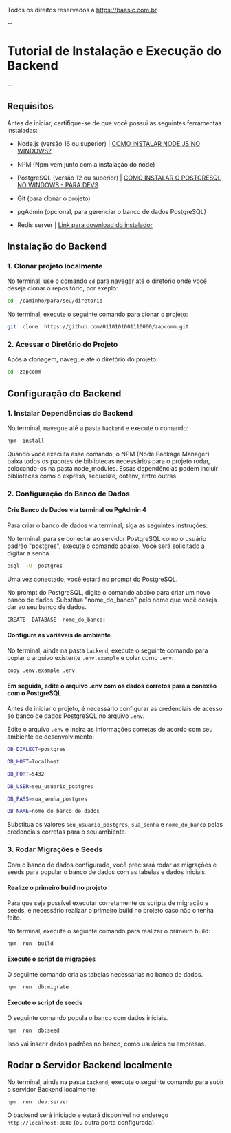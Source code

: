 Todos os direitos reservados à https://baasic.com.br

  

--
# Tutorial de Instalação e Execução do Backend
--

  

## Requisitos

  

Antes de iniciar, certifique-se de que você possui as seguintes ferramentas instaladas:

  

- Node.js (versão 16 ou superior) | [COMO INSTALAR NODE JS NO WINDOWS?](https://www.youtube.com/watch?v=-jft_9PlffQ)

- NPM (Npm vem junto com a instalação do node)

- PostgreSQL (versão 12 ou superior) | [COMO INSTALAR O POSTGRESQL NO WINDOWS - PARA DEVS](https://www.youtube.com/watch?v=UbX-2Xud1JA)

- Git (para clonar o projeto)

- pgAdmin (opcional, para gerenciar o banco de dados PostgreSQL)

- Redis server | [Link para download do instalador](https://github.com/microsoftarchive/redis/releases)

  

## Instalação do Backend

  

### 1. Clonar projeto localmente

No terminal, use o comando ```cd``` para navegar até o diretório onde você deseja clonar o repositório, por exeplo:

  

```bash
cd  /caminho/para/seu/diretorio
```

  

No terminal, execute o seguinte comando para clonar o projeto:

  

```bash
git  clone  https://github.com/0110101001110000/zapcomm.git
```

  

### 2. Acessar o Diretório do Projeto

Após a clonagem, navegue até o diretório do projeto:

  

```bash
cd  zapcomm
```

  

## Configuração do Backend

  

### 1. Instalar Dependências do Backend

  

No terminal, navegue até a pasta ```backend``` e execute o comando:

  

```bash
npm  install
```

  

Quando você executa esse comando, o NPM (Node Package Manager) baixa todos os pacotes de bibliotecas necessários para o projeto rodar, colocando-os na pasta node_modules. Essas dependências podem incluir bibliotecas como o express, sequelize, dotenv, entre outras.

  

### 2. Configuração do Banco de Dados

  

#### Crie Banco de Dados via terminal ou PgAdmin 4

  

Para criar o banco de dados via terminal, siga as seguintes instruções:

  

No terminal, para se conectar ao servidor PostgreSQL como o usuário padrão "postgres", execute o comando abaixo. Você será solicitado a digitar a senha.

  

```bash
psql  -U  postgres
```

  

Uma vez conectado, você estará no prompt do PostgreSQL.

No prompt do PostgreSQL, digite o comando abaixo para criar um novo banco de dados. Substitua "nome_do_banco" pelo nome que você deseja dar ao seu banco de dados.

  

```bash
CREATE  DATABASE  nome_do_banco;
```

  

#### Configure as variáveis de ambiente

  

No terminal, ainda na pasta ```backend```, execute o seguinte comando para copiar o arquivo existente ```.env.example``` e colar como ```.env```:

  

```bash
copy .env.example .env
```

  

#### Em seguida, edite o arquivo .env com os dados corretos para a conexão com o PostgreSQL

  

Antes de iniciar o projeto, é necessário configurar as credenciais de acesso ao banco de dados PostgreSQL no arquivo ```.env```.

  

Edite o arquivo ```.env``` e insira as informações corretas de acordo com seu ambiente de desenvolvimento:

  

```bash
DB_DIALECT=postgres

DB_HOST=localhost

DB_PORT=5432

DB_USER=seu_usuario_postgres

DB_PASS=sua_senha_postgres

DB_NAME=nome_do_banco_de_dados
```

  

Substitua os valores ```seu_usuario_postgres```, ```sua_senha``` e ```nome_do_banco``` pelas credenciais corretas para o seu ambiente.

  

### 3. Rodar Migrações e Seeds

  

Com o banco de dados configurado, você precisará rodar as migrações e seeds para popular o banco de dados com as tabelas e dados iniciais.

  

#### Realize o primeiro build no projeto

  

Para que seja possível executar corretamente os scripts de migração e seeds, é necessário realizar o primeiro build no projeto caso não o tenha feito.

  

No terminal, execute o seguinte comando para realizar o primeiro build:

  

```bash
npm  run  build
```

  

#### Execute o script de migrações

  

O seguinte comando cria as tabelas necessárias no banco de dados.

  

```bash
npm  run  db:migrate
```

  

#### Execute o script de seeds

  

O seguinte comando popula o banco com dados iniciais.

  

```bash
npm  run  db:seed
```

  

Isso vai inserir dados padrões no banco, como usuários ou empresas.

  

## Rodar o Servidor Backend localmente

  

No terminal, ainda na pasta ```backend```, execute o seguinte comando para subir o servidor Backend localmente:

  

```bash
npm  run  dev:server
```

  

O backend será iniciado e estará disponível no endereço ```http://localhost:8080``` (ou outra porta configurada).
